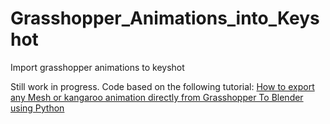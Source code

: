 # Grasshopper_Animations_into_Keyshot
Import grasshopper animations to keyshot



Still work in progress. Code based on the following tutorial: [How to export any Mesh or kangaroo animation directly from Grasshopper To Blender using Python](https://youtu.be/Xm__UO0vw8E?si=HCaIqv2emvJkY-vh)
